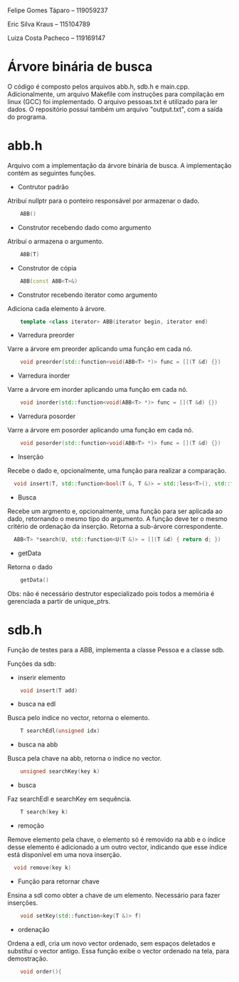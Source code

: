 Felipe Gomes Táparo – 119059237

Eric Silva Kraus – 115104789

Luiza Costa Pacheco – 119169147

# Árvore binária de busca
O código é composto pelos arquivos abb.h, sdb.h e main.cpp. Adicionalmente, um arquivo Makefile com instruções para compilação em linux (GCC) foi implementado. O arquivo pessoas.txt é utilizado para ler dados. O repositório possuí também um arquivo "output.txt", com a saída do programa.

# abb.h
Arquivo com a implementação da árvore binária de busca. A implementação contém as seguintes funções.

- Contrutor padrão

Atribuí nullptr para o ponteiro responsável por armazenar o dado.
```cpp
    ABB()
```

- Construtor recebendo dado como argumento

Atribuí o armazena o argumento.
```cpp
    ABB(T)
```

- Construtor de cópia
```cpp
    ABB(const ABB<T>&)
```

- Construtor recebendo iterator como argumento

Adiciona cada elemento à árvore.
```cpp
    template <class iterator> ABB(iterator begin, iterator end)
```

- Varredura preorder

Varre a árvore em preorder aplicando uma função em cada nó.
```cpp
    void preorder(std::function<void(ABB<T> *)> func = [](T &d) {}) 
```
- Varredura inorder

Varre a árvore em inorder aplicando uma função em cada nó.
```cpp
    void inorder(std::function<void(ABB<T> *)> func = [](T &d) {}) 
```

- Varredura posorder

Varre a árvore em posorder aplicando uma função em cada nó.
```cpp
    void posorder(std::function<void(ABB<T> *)> func = [](T &d) {}) 
```

- Inserção

Recebe o dado e, opcionalmente, uma função para realizar a comparação.
```cpp
  void insert(T, std::function<bool(T &, T &)> = std::less<T>(), std::function<bool(T &, T &)> = std::greater<T>())
```

- Busca

Recebe um argmento e, opcionalmente, uma função para ser aplicada ao dado, retornando o mesmo tipo do argumento. A função deve ter o mesmo critério de ordenação da inserção. Retorna a sub-árvore correspondente.
```cpp
  ABB<T> *search(U, std::function<U(T &)> = [](T &d) { return d; })
```

- getData

Retorna o dado
```cpp
    getData()
```

Obs: não é necessário destrutor especializado pois todos a memória é gerenciada a partir de unique_ptrs.

# sdb.h
Função de testes para a ABB, implementa a classe Pessoa e a classe sdb.

Funções da sdb:
- inserir elemento
```cpp
    void insert(T add)
```

- busca na edl

Busca pelo índice no vector, retorna o elemento.
```cpp
    T searchEdl(unsigned idx)
```

- busca na abb

Busca pela chave na abb, retorna o índice no vector.
```cpp
    unsigned searchKey(key k)
```

- busca

Faz searchEdl e searchKey em sequência.
```cpp
    T search(key k) 
```

- remoção

Remove elemento pela chave, o elemento só é removido na abb e o índice desse elemento é adicionado a um outro vector, indicando que esse índice está disponível em uma nova inserção.
```cpp
  void remove(key k)
```

- Função para retornar chave

Ensina a sdl como obter a chave de um elemento. Necessário para fazer inserções.
```cpp
	void setKey(std::function<key(T &)> f)
```

- ordenação

Ordena a edl, cria um novo vector ordenado, sem espaços deletados e substituí o vector antigo. Essa função exibe o vector ordenado na tela, para demostração.
```cpp
	void order(){
```
